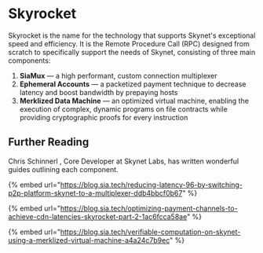 # Skyrocket

Skyrocket is the name for the technology that supports Skynet's exceptional speed and efficiency. It is the Remote Procedure Call \(RPC\) designed from scratch to specifically support the needs of Skynet, consisting of three main components:

1. **SiaMux** — a high performant, custom connection multiplexer
2. **Ephemeral Accounts** — a packetized payment technique to decrease latency and boost bandwidth by prepaying hosts
3. **Merklized Data Machine** — an optimized virtual machine, enabling the execution of complex, dynamic programs on file contracts while providing cryptographic proofs for every instruction

## Further Reading

Chris Schinnerl, Core Developer at Skynet Labs, has written wonderful guides outlining each component.

{% embed url="https://blog.sia.tech/reducing-latency-96-by-switching-p2p-platform-skynet-to-a-multiplexer-ddb4bbcf0b67" %}

{% embed url="https://blog.sia.tech/optimizing-payment-channels-to-achieve-cdn-latencies-skyrocket-part-2-1ac6fcca58ae" %}

{% embed url="https://blog.sia.tech/verifiable-computation-on-skynet-using-a-merklized-virtual-machine-a4a24c7b9ec" %}

